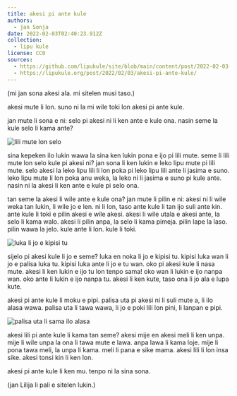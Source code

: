 ```yaml
---
title: akesi pi ante kule
authors:
  - jan Sonja
date: 2022-02-03T02:40:23.912Z
collection:
  - lipu kule
license: CC0
sources:
  - https://github.com/lipukule/site/blob/main/content/post/2022-02-03-akesi-pi-ante-kule.md
  - https://lipukule.org/post/2022/02/03/akesi-pi-ante-kule/
---
```


(mi jan sona akesi ala. mi sitelen musi taso.)

akesi mute li lon. suno ni la mi wile toki lon akesi pi ante kule.

jan mute li sona e ni: selo pi akesi ni li ken ante e kule ona. nasin seme la kule selo li kama ante?

![lili mute lon selo](/images/uploads/selo-akesi2.png "lili mute lon selo")

sina kepeken ilo lukin wawa la sina ken lukin pona e ijo pi lili mute. seme li lili mute lon selo kule pi akesi ni? jan sona li ken lukin e leko lipu mute pi lili mute. selo akesi la leko lipu lili li lon poka pi leko lipu lili ante li jasima e suno. leko lipu mute li lon poka anu weka, la leko ni li jasima e suno pi kule ante. nasin ni la akesi li ken ante e kule pi selo ona.

tan seme la akesi li wile ante e kule ona? jan mute li pilin e ni: akesi ni li wile weka tan lukin, li wile jo e len. ni li lon, taso ante kule li tan ijo suli ante kin. ante kule li toki e pilin akesi e wile akesi. akesi li wile utala e akesi ante, la selo li kama walo. akesi li pilin anpa, la selo li kama pimeja. pilin lape la laso. pilin wawa la jelo. kule ante li lon. kule li toki.

![luka li jo e kipisi tu](/images/uploads/luka-akesi2.png "luka li jo e kipisi tu")

sijelo pi akesi kule li jo e seme? luka en noka li jo e kipisi tu. kipisi luka wan li jo e palisa luka tu. kipisi luka ante li jo e tu wan. oko pi akesi kule li nasa mute. akesi li ken lukin e ijo tu lon tenpo sama! oko wan li lukin e ijo nanpa wan. oko ante li lukin e ijo nanpa tu. akesi li ken kute, taso ona li jo ala e lupa kute.

akesi pi ante kule li moku e pipi. palisa uta pi akesi ni li suli mute a, li ilo alasa wawa. palisa uta li tawa wawa, li jo e poki lili lon pini, li lanpan e pipi.

![palisa uta li sama ilo alasa](/images/uploads/uta-akesi2.png "palisa uta li sama ilo alasa")

akesi lili pi ante kule li kama tan seme? akesi mije en akesi meli li ken unpa. mije li wile unpa la ona li tawa mute e lawa. anpa lawa li kama loje. mije li pona tawa meli, la unpa li kama. meli li pana e sike mama. akesi lili li lon insa sike. akesi tonsi kin li ken lon.

akesi pi ante kule li ken mu. tenpo ni la sina sona.

(jan Lilija li pali e sitelen lukin.)
